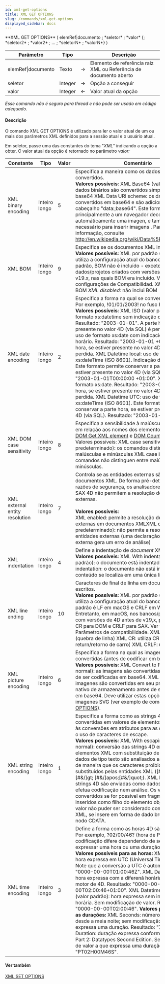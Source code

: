 ```yaml
---
id: xml-get-options
title: XML GET OPTIONS
slug: /commands/xml-get-options
displayed_sidebar: docs
---
```


<!--REF #_command_.XML GET OPTIONS.Syntax-->**XML GET OPTIONS** ( elemRef|documento ; *seletor* ; *valor* {; *seletor2* ; *valor2* ; ... ; *seletorN* ; *valorN*} )<!-- END REF-->
<!--REF #_command_.XML GET OPTIONS.Params-->
| Parâmetro | Tipo |  | Descrição |
| --- | --- | --- | --- |
| elemRef&#124;documento | Texto | &#8594;  | Elemento de referência raiz XML ou Referência de documento aberto |
| seletor | Integer | &#8594;  | Opção a conseguir |
| valor | Integer | &#8592; | Valor atual da opção |

<!-- END REF-->

*Esse comando não é seguro para thread e não pode ser usado em código adequado.*


#### Descrição 

<!--REF #_command_.XML GET OPTIONS.Summary-->O comando XML GET OPTIONS é utilizado para ler o valor atual de um ou mais dos parâmetros XML definidos para a sessão atual e o usuário atual.<!-- END REF-->

Em seletor, passe uma das constantes do tema "*XML*" indicando a opção a obter. O valor atual da opção é retornado no parâmetro *valor:*

| Constante                      | Tipo          | Valor | Comentário                                                                                                                                                                                                                                                                                                                                                                                                                                                                                                                                                                                                                                                                                                                                                                                                                                                                                                                                                                                                                                                                                                       |
| ------------------------------ | ------------- | ----- | ---------------------------------------------------------------------------------------------------------------------------------------------------------------------------------------------------------------------------------------------------------------------------------------------------------------------------------------------------------------------------------------------------------------------------------------------------------------------------------------------------------------------------------------------------------------------------------------------------------------------------------------------------------------------------------------------------------------------------------------------------------------------------------------------------------------------------------------------------------------------------------------------------------------------------------------------------------------------------------------------------------------------------------------------------------------------------------------------------------------- |
| XML binary encoding            | Inteiro longo | 5     | Especifica a maneira como os dados binários são convertidos. <br/>**Valores possíveis:** XML Base64 (valor padrão): os dados binários são convertidos simplesmente em base64 XML Data URI scheme: os dados binários são convertidos em base64 e são adicionados ao cabeçalho "data:;base64". Este formato permite principalmente a um navegador decodificar automáticamente uma imagen, e também é necessário para inserir imagens . Para maior informação, consulte <http://en.wikipedia.org/wiki/Data%5FURI%5Fscheme>.                                                                                                                                                                                                                                                                                                                                                                                                                                                                                                                                                                                 |
| XML BOM                        | Inteiro longo | 9     | Especifica se os documentos XML incluem BOM.<br/>**Valores possíveis:** XML por padrão (por padrão): utiliza a configuração atual do banco de dados. Por padrão, BOM não é incluído - exceto em bancos de dados/projetos criados com versões 4D anteriores a v19.x, nas quais BOM era incluído. Veja configurações de Compatibilidad. *XML enabled*: inclui BOM *XML disabled*: não inclui BOM                                                                                                                                                                                                                                                                                                                                                                                                                                                                                                                                                                                                                                                                                                           |
| XML date encoding              | Inteiro longo | 2     | Especifica a forma na qual se convertes as datas 4D. Por exemplo, !01/01/2003! no fuso horária de Paris.<br/>**Valores possíveis:** XML ISO (valor padrão): uso de formato xs:datetime sem indicação de fuso horária. Resultado: "2003-01-01". A parte hora, se estiver presente no valor 4D (via SQL) é perdida. XML Local: uso de formato xs:date com indicación de fuso horário. Resultado: "2003-01-01 +01:00". A parte hora, se estiver presente no valor 4D (via SQL) é perdida. XML Datetime local: uso de formato xs:dateTime (ISO 8601). Indicação do fuso horário. Este formato permite conservar a parte hora, se estiver presente no valor 4D (via SQL). Resultado: "<Date>2003-01-01T00:00:00 +01:00</Date>". XML UTC: uso de formato xs:date. Resultado: "2003-01-01Z". A parte hora, se estiver presente no valor 4D (via SQL) é perdida. XML Datetime UTC: uso de formato xs:dateTime (ISO 8601). Este formato permite conservar a parte hora, se estiver presente no valor 4D (via SQL). Resultado: "<Date>2003-01-01T00:00:00Z</Date>".                                                |
| XML DOM case sensitivity       | Inteiro longo | 8     | Especifica a sensibilidade à maiúsculas e minúsculas em relação aos nomes dos elementos dos comandos [DOM Get XML element](dom-get-xml-element.md) e [DOM Count XML elements](dom-count-xml-elements.md).<br/>Valores possíveis: XML case sensitive (valor predeterminado): os comandos distinguem entre maiúsculas e minúsculas XML case insensitive: os comandos não distinguen entre maiúsculas e minúsculas.                                                                                                                                                                                                                                                                                                                                                                                                                                                                                                                                                                                                                                                                                         |
| XML external entity resolution | Inteiro longo | 7     | Controla se as entidades externas são resolvidas em documentos XML. De forma pré-determinada, por razões de segurança, os analisadores XML DOM e SAX 4D não permitem a resolução de entidades externas.<br/>**<br/>Valores possíveis:**<br/>XML enabled: permite a resolução de entidades externas em documentos XMLXML disabled (valor predeterminado): não permite a resolução de entidades externas (uma declaração de entidade externa gera um erro de análise)                                                                                                                                                                                                                                                                                                                                                                                                                                                                                                                                                                                                                      |
| XML indentation                | Inteiro longo | 4     | Define a indentação de *document* XML. <br/>**Valores possíveis:** XML With indentation (valor padrão): o documento está indentado. XML No indentation: o documento não está indentado; seu conteúdo se localiza em uma única linha.                                                                                                                                                                                                                                                                                                                                                                                                                                                                                                                                                                                                                                                                                                                                                                                                                                                                     |
| XML line ending                | Inteiro longo | 10    | Caracteres de final de linha em documentos XML escritos.<br/>**Valores possíveis:** XML por padrão (por padrão): utiliza a configuração atual do banco de dados. Por padrão é LF em macOS e CRLF em Windows. Entretanto, em macOS, nos bancos/projetos criados com versões de 4D antes de v19,x, por padrão era CR para DOM e CRLF para SAX. Ver também Parâmetros de compatibilidade. XML LF: utiliza LF (quebra de linha) XML CR: utiliza CR (carriage return/retorno de carro) XML CRLF: utiliza CR+LF                                                                                                                                                                                                                                                                                                                                                                                                                                                                                                                                                                                                |
| XML picture encoding           | Inteiro longo | 6     | Especifica a forma na qual as imagens devem ser convertidas (antes de codificar em base64).<br/>**Valores possíveis:** XML Convert to PNG (valor normal): as imagens são convertidas em PNG antes de ser codificadas em base64. XML Native codec: as imagenes são convertidas em seu primeiro CODEC nativo de armazenamento antes de ser codificadas em base64\. Deve utilizar estas opções para codificar imagenes SVG (ver exemplo de comando [XML SET OPTIONS](xml-set-options.md "XML SET OPTIONS")).                                                                                                                                                                                                                                                                                                                                                                                                                                                                                                                                                                                                |
| XML string encoding            | Inteiro longo | 1     | Especifica a forma como as strings 4D são convertidas em valores de elementos. Não se refere às conversões em atributos para as quais XML impõe o uso de caracteres de escape.<br/>**Valores possíveis:** XML With escaping (valor normal): conversão das strings 4D em valores de elementos XML com substituição de caracteres. Os dados de tipo texto são analisados automaticamente de maneira que os caracteres proibidos (<&>’) são substituidos pelas entidades XML (\[#&/\]amp;\[#&/\]lt;\[#&/\]gt; \[#&/\]apos;\[#&/\]quot;). XML Raw data: as strings 4D são enviadas como dados brutos; 4D não efetua codificação nem análise. Os valores 4D são convertidos se for possível em fragmentos XML e são inseridos como filho do elemento objetivo. Se um valor não puder ser considerado como fragmento XML, se insere em forma de dado bruto em um novo nodo CDATA.                                                                                                                                                                                                                              |
| XML time encoding              | Inteiro longo | 3     | Define a forma como as horas 4D são convertidas. Por exemplo, ?02/00/46? (hora de Paris). A codificação difere dependendo de se quiser expressar uma hora ou uma duração.<br/>**Valores possíveis para as horas:** XML Datetime UTC: hora expressa em UTC (Universal Time Coordinated). Note que a conversão a UTC é automática. Resultado: "<Duration>0000-00-00T01:00:46Z</Duration>". XML Datetime local: hora expressa com a diferenã horária da máquina de motor de 4D. Resultado: "<Duration>0000-00-00T02:00:46+01:00</Duration>". XML Datetime local absolute (valor padrão): hora expressa sem indicação da zona horária. Sem modificação de valor. Resultado: "<Duration>0000-00-00T02:00:46</Duration>". **Valores possíveis para as durações:** XML Seconds: número de segundos desde a meia noite; sem modificação de valor porque expressa uma duração. Resultado: "<Duration>7246</Duration>". XML Duration: duração expressa conforme a XML Schema Part 2: Datatypes Second Edition. Sem modificação de valor a que expressa uma duração. Resultado: "<Duration>PT02H00M46S</Duration>". |

#### Ver também 

[XML SET OPTIONS](xml-set-options.md)  
